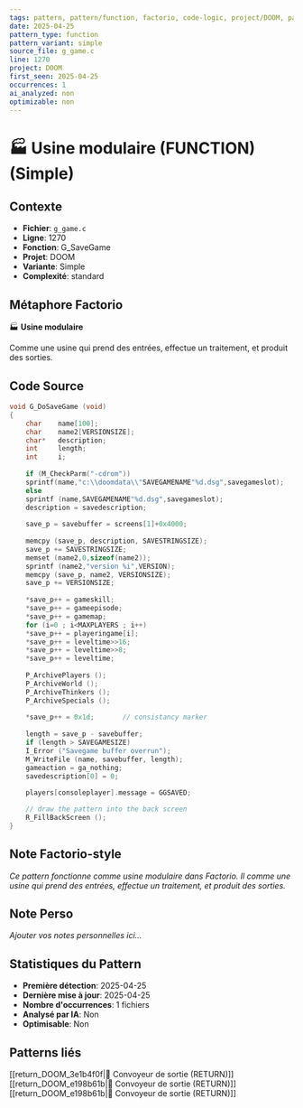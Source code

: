 ```yaml
---
tags: pattern, pattern/function, factorio, code-logic, project/DOOM, pattern/variant/simple
date: 2025-04-25
pattern_type: function
pattern_variant: simple
source_file: g_game.c
line: 1270
project: DOOM
first_seen: 2025-04-25
occurrences: 1
ai_analyzed: non
optimizable: non
---
```


# 🏭 Usine modulaire (FUNCTION) (Simple)

## Contexte
- **Fichier**: `g_game.c`
- **Ligne**: 1270
- **Fonction**: G_SaveGame
- **Projet**: DOOM
- **Variante**: Simple
- **Complexité**: standard

## Métaphore Factorio
🏭 **Usine modulaire**

Comme une usine qui prend des entrées, effectue un traitement, et produit des sorties.

## Code Source
```c
void G_DoSaveGame (void) 
{ 
    char	name[100]; 
    char	name2[VERSIONSIZE]; 
    char*	description; 
    int		length; 
    int		i; 
	
    if (M_CheckParm("-cdrom"))
	sprintf(name,"c:\\doomdata\\"SAVEGAMENAME"%d.dsg",savegameslot);
    else
	sprintf (name,SAVEGAMENAME"%d.dsg",savegameslot); 
    description = savedescription; 
	 
    save_p = savebuffer = screens[1]+0x4000; 
	 
    memcpy (save_p, description, SAVESTRINGSIZE); 
    save_p += SAVESTRINGSIZE; 
    memset (name2,0,sizeof(name2)); 
    sprintf (name2,"version %i",VERSION); 
    memcpy (save_p, name2, VERSIONSIZE); 
    save_p += VERSIONSIZE; 
	 
    *save_p++ = gameskill; 
    *save_p++ = gameepisode; 
    *save_p++ = gamemap; 
    for (i=0 ; i<MAXPLAYERS ; i++) 
	*save_p++ = playeringame[i]; 
    *save_p++ = leveltime>>16; 
    *save_p++ = leveltime>>8; 
    *save_p++ = leveltime; 
 
    P_ArchivePlayers (); 
    P_ArchiveWorld (); 
    P_ArchiveThinkers (); 
    P_ArchiveSpecials (); 
	 
    *save_p++ = 0x1d;		// consistancy marker 
	 
    length = save_p - savebuffer; 
    if (length > SAVEGAMESIZE) 
	I_Error ("Savegame buffer overrun"); 
    M_WriteFile (name, savebuffer, length); 
    gameaction = ga_nothing; 
    savedescription[0] = 0;		 
	 
    players[consoleplayer].message = GGSAVED; 

    // draw the pattern into the back screen
    R_FillBackScreen ();	
}
```

## Note Factorio-style
*Ce pattern fonctionne comme usine modulaire dans Factorio. Il comme une usine qui prend des entrées, effectue un traitement, et produit des sorties.*

## Note Perso
*Ajouter vos notes personnelles ici...*

## Statistiques du Pattern
- **Première détection**: 2025-04-25
- **Dernière mise à jour**: 2025-04-25
- **Nombre d'occurrences**: 1 fichiers
- **Analysé par IA**: Non
- **Optimisable**: Non

## Patterns liés
[[return_DOOM_3e1b4f0f|🚚 Convoyeur de sortie (RETURN)]]
[[return_DOOM_e198b61b|🚚 Convoyeur de sortie (RETURN)]]
[[return_DOOM_e198b61b|🚚 Convoyeur de sortie (RETURN)]]

